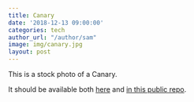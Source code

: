 ```yaml
---
title: Canary
date: '2018-12-13 09:00:00'
categories: tech
author_url: "/author/sam"
image: img/canary.jpg
layout: post
---
```


This is a stock photo of a Canary.

It should be available both [here](https://smcleod.net/img/canary.jpg) and [in this public repo](https://gitlab.com/sammcj/this_is_a_photo_of_a_canary).
